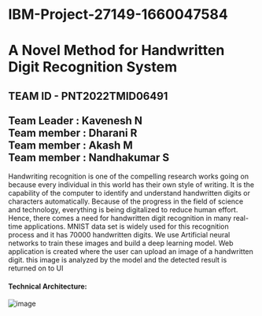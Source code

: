 # IBM-Project-27149-1660047584
<h1>A Novel Method for Handwritten Digit Recognition System</h1>
<h2>TEAM ID - PNT2022TMID06491<br>
<br>
Team Leader : Kavenesh N <br>
Team member : Dharani R <br>
Team member : Akash M <br>
Team member : Nandhakumar S</h2>

Handwriting recognition is one of the compelling research works going on because every individual in this world has their own style of writing. It is the capability of the computer to identify and understand handwritten digits or characters automatically. Because of the progress in the field of science and technology, everything is being digitalized to reduce human effort. Hence, there comes a need for handwritten digit recognition in many real-time applications. MNIST data set is widely used for this recognition process and it has 70000 handwritten digits. We use Artificial neural networks to train these images and build a deep learning model. Web application is created where the user can upload an image of a handwritten digit. this image is analyzed by the model and the detected result is returned on to UI

<h4>Technical Architecture:</h4>

![image](https://user-images.githubusercontent.com/83412489/190887008-7da2dff6-731e-4ae2-9b2d-ebb39d66e313.png)
